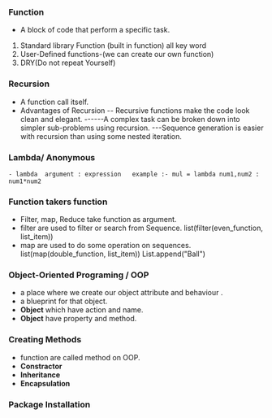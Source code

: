 ### Function
- A block of code that perform a specific task.
1. Standard library Function (built in function) all key word
2. User-Defined functions-(we can create our own function)
3. DRY(Do not repeat Yourself)
### Recursion
- A function call itself.
- Advantages of Recursion -- Recursive functions make the code look clean and elegant.
					------A complex task can be broken down into simpler sub-problems using recursion.
					---Sequence generation is easier with recursion than using some nested iteration.
### Lambda/ Anonymous
	- lambda  argument : expression   example :- mul = lambda num1,num2 : num1*num2
### Function takers function
- Filter, map, Reduce take function as argument.
- filter are used to filter or search from Sequence.   list(filter(even_function, list_item))
- map are used to do some operation on sequences.   list(map(double_function, list_item))
List.append("Ball")

### Object-Oriented Programing / OOP
- a place where we create our object attribute and behaviour .
- a blueprint for that object.
- **Object** which have action and name.
- **Object** have property and method.
### Creating Methods
- function are called method on OOP.
- **Constractor**
- **Inheritance**
- **Encapsulation**
### Package Installation

